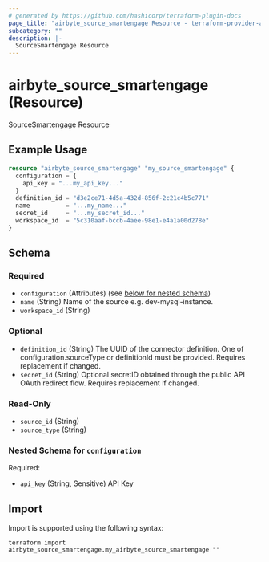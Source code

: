 ```yaml
---
# generated by https://github.com/hashicorp/terraform-plugin-docs
page_title: "airbyte_source_smartengage Resource - terraform-provider-airbyte"
subcategory: ""
description: |-
  SourceSmartengage Resource
---
```


# airbyte_source_smartengage (Resource)

SourceSmartengage Resource

## Example Usage

```terraform
resource "airbyte_source_smartengage" "my_source_smartengage" {
  configuration = {
    api_key = "...my_api_key..."
  }
  definition_id = "d3e2ce71-4d5a-432d-856f-2c21c4b5c771"
  name          = "...my_name..."
  secret_id     = "...my_secret_id..."
  workspace_id  = "5c310aaf-bccb-4aee-98e1-e4a1a00d278e"
}
```

<!-- schema generated by tfplugindocs -->
## Schema

### Required

- `configuration` (Attributes) (see [below for nested schema](#nestedatt--configuration))
- `name` (String) Name of the source e.g. dev-mysql-instance.
- `workspace_id` (String)

### Optional

- `definition_id` (String) The UUID of the connector definition. One of configuration.sourceType or definitionId must be provided. Requires replacement if changed.
- `secret_id` (String) Optional secretID obtained through the public API OAuth redirect flow. Requires replacement if changed.

### Read-Only

- `source_id` (String)
- `source_type` (String)

<a id="nestedatt--configuration"></a>
### Nested Schema for `configuration`

Required:

- `api_key` (String, Sensitive) API Key

## Import

Import is supported using the following syntax:

```shell
terraform import airbyte_source_smartengage.my_airbyte_source_smartengage ""
```
